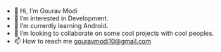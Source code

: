 - 👋 Hi, I’m Gourav Modi
- 👀 I’m interested in Development.
- 🌱 I’m currently learning Android.
- 💞️ I’m looking to collaborate on some cool projects with cool peoples.
- 📫 How to reach me gouravmodi10@gmail.com

<!---
vickyjsr/vickyjsr is a ✨ special ✨ repository because its `README.md` (this file) appears on your GitHub profile.
You can click the Preview link to take a look at your changes.
--->
